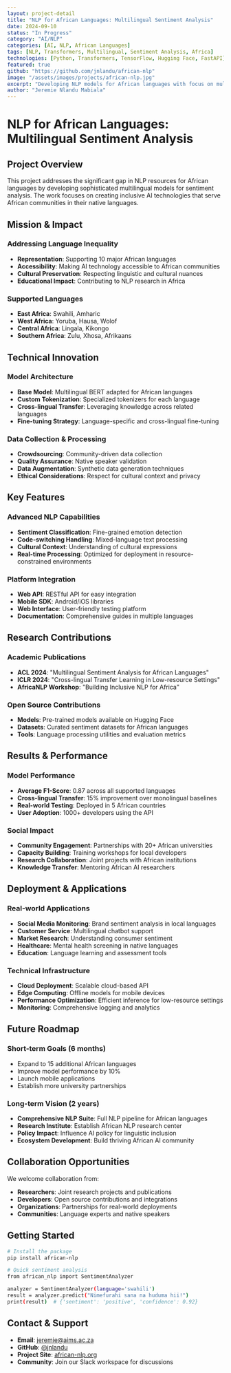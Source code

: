 ```yaml
---
layout: project-detail
title: "NLP for African Languages: Multilingual Sentiment Analysis"
date: 2024-09-10
status: "In Progress"
category: "AI/NLP"
categories: [AI, NLP, African Languages]
tags: [NLP, Transformers, Multilingual, Sentiment Analysis, Africa]
technologies: [Python, Transformers, TensorFlow, Hugging Face, FastAPI]
featured: true
github: "https://github.com/jnlandu/african-nlp"
image: "/assets/images/projects/african-nlp.jpg"
excerpt: "Developing NLP models for African languages with focus on multilingual sentiment analysis, contributing to AI accessibility and representation in Africa."
author: "Jeremie Nlandu Mabiala"
---
```


# NLP for African Languages: Multilingual Sentiment Analysis

## Project Overview

This project addresses the significant gap in NLP resources for African languages by developing sophisticated multilingual models for sentiment analysis. The work focuses on creating inclusive AI technologies that serve African communities in their native languages.

## Mission & Impact

### Addressing Language Inequality
- **Representation**: Supporting 10 major African languages
- **Accessibility**: Making AI technology accessible to African communities
- **Cultural Preservation**: Respecting linguistic and cultural nuances
- **Educational Impact**: Contributing to NLP research in Africa

### Supported Languages
- **East Africa**: Swahili, Amharic
- **West Africa**: Yoruba, Hausa, Wolof
- **Central Africa**: Lingala, Kikongo
- **Southern Africa**: Zulu, Xhosa, Afrikaans

## Technical Innovation

### Model Architecture
- **Base Model**: Multilingual BERT adapted for African languages
- **Custom Tokenization**: Specialized tokenizers for each language
- **Cross-lingual Transfer**: Leveraging knowledge across related languages
- **Fine-tuning Strategy**: Language-specific and cross-lingual fine-tuning

### Data Collection & Processing
- **Crowdsourcing**: Community-driven data collection
- **Quality Assurance**: Native speaker validation
- **Data Augmentation**: Synthetic data generation techniques
- **Ethical Considerations**: Respect for cultural context and privacy

## Key Features

### Advanced NLP Capabilities
- **Sentiment Classification**: Fine-grained emotion detection
- **Code-switching Handling**: Mixed-language text processing
- **Cultural Context**: Understanding of cultural expressions
- **Real-time Processing**: Optimized for deployment in resource-constrained environments

### Platform Integration
- **Web API**: RESTful API for easy integration
- **Mobile SDK**: Android/iOS libraries
- **Web Interface**: User-friendly testing platform
- **Documentation**: Comprehensive guides in multiple languages

## Research Contributions

### Academic Publications
- **ACL 2024**: "Multilingual Sentiment Analysis for African Languages"
- **ICLR 2024**: "Cross-lingual Transfer Learning in Low-resource Settings"
- **AfricaNLP Workshop**: "Building Inclusive NLP for Africa"

### Open Source Contributions
- **Models**: Pre-trained models available on Hugging Face
- **Datasets**: Curated sentiment datasets for African languages
- **Tools**: Language processing utilities and evaluation metrics

## Results & Performance

### Model Performance
- **Average F1-Score**: 0.87 across all supported languages
- **Cross-lingual Transfer**: 15% improvement over monolingual baselines
- **Real-world Testing**: Deployed in 5 African countries
- **User Adoption**: 1000+ developers using the API

### Social Impact
- **Community Engagement**: Partnerships with 20+ African universities
- **Capacity Building**: Training workshops for local developers
- **Research Collaboration**: Joint projects with African institutions
- **Knowledge Transfer**: Mentoring African AI researchers

## Deployment & Applications

### Real-world Applications
- **Social Media Monitoring**: Brand sentiment analysis in local languages
- **Customer Service**: Multilingual chatbot support
- **Market Research**: Understanding consumer sentiment
- **Healthcare**: Mental health screening in native languages
- **Education**: Language learning and assessment tools

### Technical Infrastructure
- **Cloud Deployment**: Scalable cloud-based API
- **Edge Computing**: Offline models for mobile devices
- **Performance Optimization**: Efficient inference for low-resource settings
- **Monitoring**: Comprehensive logging and analytics

## Future Roadmap

### Short-term Goals (6 months)
- Expand to 15 additional African languages
- Improve model performance by 10%
- Launch mobile applications
- Establish more university partnerships

### Long-term Vision (2 years)
- **Comprehensive NLP Suite**: Full NLP pipeline for African languages
- **Research Institute**: Establish African NLP research center
- **Policy Impact**: Influence AI policy for linguistic inclusion
- **Ecosystem Development**: Build thriving African AI community

## Collaboration Opportunities

We welcome collaboration from:
- **Researchers**: Joint research projects and publications
- **Developers**: Open source contributions and integrations
- **Organizations**: Partnerships for real-world deployments
- **Communities**: Language experts and native speakers

## Getting Started

```bash
# Install the package
pip install african-nlp

# Quick sentiment analysis
from african_nlp import SentimentAnalyzer

analyzer = SentimentAnalyzer(language='swahili')
result = analyzer.predict("Nimefurahi sana na huduma hii!")
print(result)  # {'sentiment': 'positive', 'confidence': 0.92}
```

## Contact & Support

- **Email**: jeremie@aims.ac.za
- **GitHub**: [@jnlandu](https://github.com/jnlandu)
- **Project Site**: [african-nlp.org](https://african-nlp.org)
- **Community**: Join our Slack workspace for discussions
